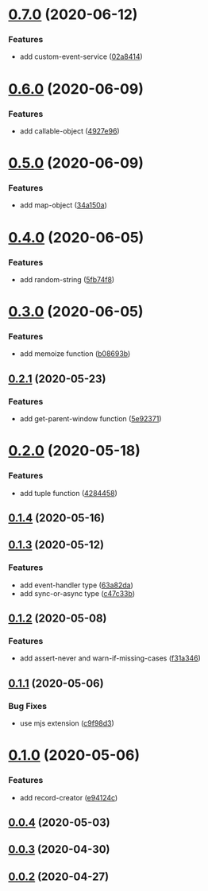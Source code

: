 # [0.7.0](https://github.com/ICodeMyOwnLife/cb-toolset/compare/0.6.0...0.7.0) (2020-06-12)


### Features

* add custom-event-service ([02a8414](https://github.com/ICodeMyOwnLife/cb-toolset/commit/02a84142a559f8554b2fbcdeb5d74b0f25a3b1b5))

# [0.6.0](https://github.com/ICodeMyOwnLife/cb-toolset/compare/0.5.0...0.6.0) (2020-06-09)


### Features

* add callable-object ([4927e96](https://github.com/ICodeMyOwnLife/cb-toolset/commit/4927e96fb5cf5915c12749642f3b39c40b96bc0f))

# [0.5.0](https://github.com/ICodeMyOwnLife/cb-toolset/compare/0.4.0...0.5.0) (2020-06-09)


### Features

* add map-object ([34a150a](https://github.com/ICodeMyOwnLife/cb-toolset/commit/34a150a16ea6baf424d5c0022f7786f0a8fb35d6))



# [0.4.0](https://github.com/ICodeMyOwnLife/cb-toolset/compare/0.4.0...0.5.0) (2020-06-05)


### Features

* add random-string ([5fb74f8](https://github.com/ICodeMyOwnLife/cb-toolset/commit/5fb74f87a45f0e025072ad83f11712f8c93f87d7))



# [0.3.0](https://github.com/ICodeMyOwnLife/cb-toolset/compare/0.4.0...0.5.0) (2020-06-05)


### Features

* add memoize function ([b08693b](https://github.com/ICodeMyOwnLife/cb-toolset/commit/b08693bc50ebc1eb39384ea36f1d7adb4f088672))



## [0.2.1](https://github.com/ICodeMyOwnLife/cb-toolset/compare/0.4.0...0.5.0) (2020-05-23)


### Features

* add get-parent-window function ([5e92371](https://github.com/ICodeMyOwnLife/cb-toolset/commit/5e9237129880959ae47bd0fde2d464ffb340f2d8))



# [0.2.0](https://github.com/ICodeMyOwnLife/cb-toolset/compare/0.4.0...0.5.0) (2020-05-18)


### Features

* add tuple function ([4284458](https://github.com/ICodeMyOwnLife/cb-toolset/commit/4284458f17b936a9b6b1b79844fb5d346c06b0ae))



## [0.1.4](https://github.com/ICodeMyOwnLife/cb-toolset/compare/0.4.0...0.5.0) (2020-05-16)



## [0.1.3](https://github.com/ICodeMyOwnLife/cb-toolset/compare/0.4.0...0.5.0) (2020-05-12)


### Features

* add event-handler type ([63a82da](https://github.com/ICodeMyOwnLife/cb-toolset/commit/63a82da847006e7df12b1a7ae6d427925085713d))
* add sync-or-async type ([c47c33b](https://github.com/ICodeMyOwnLife/cb-toolset/commit/c47c33b778f4983fb000a0c0433c438343d1c0f9))



## [0.1.2](https://github.com/ICodeMyOwnLife/cb-toolset/compare/0.4.0...0.5.0) (2020-05-08)


### Features

* add assert-never and warn-if-missing-cases ([f31a346](https://github.com/ICodeMyOwnLife/cb-toolset/commit/f31a3465fb91980a0c0c48a355583758e2c042c5))



## [0.1.1](https://github.com/ICodeMyOwnLife/cb-toolset/compare/0.4.0...0.5.0) (2020-05-06)


### Bug Fixes

* use mjs extension ([c9f98d3](https://github.com/ICodeMyOwnLife/cb-toolset/commit/c9f98d34ee1d9305a127b51554a0fac4e03e467b))



# [0.1.0](https://github.com/ICodeMyOwnLife/cb-toolset/compare/0.4.0...0.5.0) (2020-05-06)


### Features

* add record-creator ([e94124c](https://github.com/ICodeMyOwnLife/cb-toolset/commit/e94124ca05249407665193e56ff04b4ce71443ee))



## [0.0.4](https://github.com/ICodeMyOwnLife/cb-toolset/compare/0.4.0...0.5.0) (2020-05-03)



## [0.0.3](https://github.com/ICodeMyOwnLife/cb-toolset/compare/0.4.0...0.5.0) (2020-04-30)



## [0.0.2](https://github.com/ICodeMyOwnLife/cb-toolset/compare/0.4.0...0.5.0) (2020-04-27)

